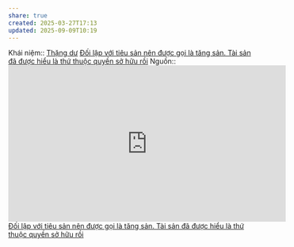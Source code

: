 ```yaml
---
share: true
created: 2025-03-27T17:13
updated: 2025-09-09T10:19
---
```

Khái niệm:: [Thặng dư](../../../../%CE%9E%20Kh%C3%A1i%20ni%E1%BB%87m/Th%E1%BA%B7ng%20d%C6%B0.md)
[Đối lập với tiêu sản nên được gọi là tăng sản. Tài sản đã được hiểu là thứ thuộc quyền sở hữu rồi](../T%C3%A0i%20s%E1%BA%A3n/%C4%90%E1%BB%91i%20l%E1%BA%ADp%20v%E1%BB%9Bi%20ti%C3%AAu%20s%E1%BA%A3n%20n%C3%AAn%20%C4%91%C6%B0%E1%BB%A3c%20g%E1%BB%8Di%20l%C3%A0%20t%C4%83ng%20s%E1%BA%A3n.%20T%C3%A0i%20s%E1%BA%A3n%20%C4%91%C3%A3%20%C4%91%C6%B0%E1%BB%A3c%20hi%E1%BB%83u%20l%C3%A0%20th%E1%BB%A9%20thu%E1%BB%99c%20quy%E1%BB%81n%20s%E1%BB%9F%20h%E1%BB%AFu%20r%E1%BB%93i.md)
Nguồn:: <iframe width="560" height="315" src="https://www.youtube.com/embed/ipdHGI-1vYg?si=gBerJerjrtdAKGzD&t=486" title="YouTube video player" frameborder="0" allow="accelerometer; autoplay; clipboard-write; encrypted-media; gyroscope; picture-in-picture; web-share" referrerpolicy="strict-origin-when-cross-origin" allowfullscreen></iframe>
[Đối lập với tiêu sản nên được gọi là tăng sản. Tài sản đã được hiểu là thứ thuộc quyền sở hữu rồi](../T%C3%A0i%20s%E1%BA%A3n/%C4%90%E1%BB%91i%20l%E1%BA%ADp%20v%E1%BB%9Bi%20ti%C3%AAu%20s%E1%BA%A3n%20n%C3%AAn%20%C4%91%C6%B0%E1%BB%A3c%20g%E1%BB%8Di%20l%C3%A0%20t%C4%83ng%20s%E1%BA%A3n.%20T%C3%A0i%20s%E1%BA%A3n%20%C4%91%C3%A3%20%C4%91%C6%B0%E1%BB%A3c%20hi%E1%BB%83u%20l%C3%A0%20th%E1%BB%A9%20thu%E1%BB%99c%20quy%E1%BB%81n%20s%E1%BB%9F%20h%E1%BB%AFu%20r%E1%BB%93i.md)